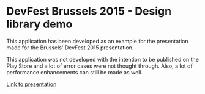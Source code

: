 # DevFest Brussels 2015 - Design library demo

This application has been developed as an example for the presentation made for the Brussels' DevFest 2015 presentation.

This application was not developed with the intention to be published on the Play Store and a lot of error cases were not thought through.
Also, a lot of performance enhancements can still be made as well.

[Link to presentation](https://docs.google.com/presentation/d/1jKTgSn1tx7iy3ZDz1D1LL_lTIJkSW7Gps0q4w52kb6U/edit)